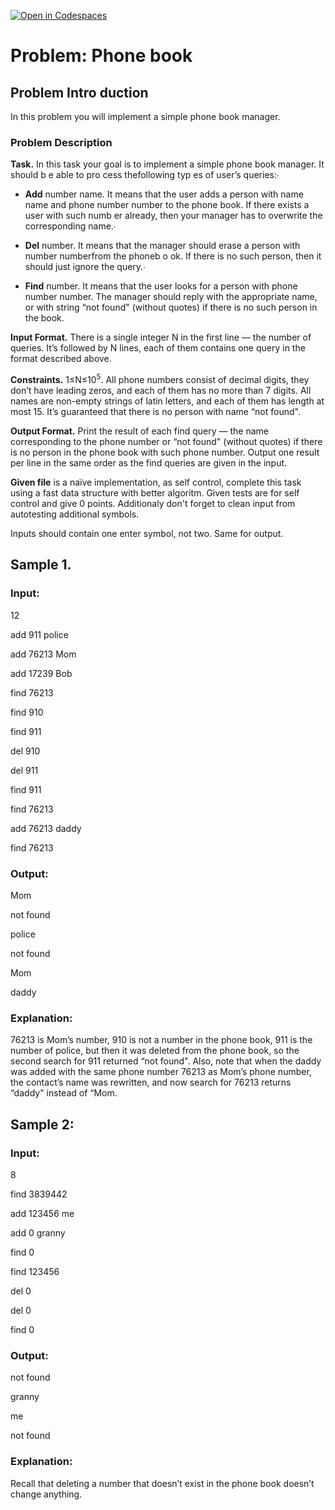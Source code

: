 [![Open in Codespaces](https://classroom.github.com/assets/launch-codespace-f4981d0f882b2a3f0472912d15f9806d57e124e0fc890972558857b51b24a6f9.svg)](https://classroom.github.com/open-in-codespaces?assignment_repo_id=10721397)
# Problem:  Phone  book
## Problem Intro duction
In  this  problem  you  will  implement  a  simple  phone  book  manager.

### Problem Description
**Task.** In this task your goal is to implement a simple phone book manager. It should b e able to pro cess thefollowing  typ es  of  user’s  queries:∙

   + **Add** number  name. It means that the user adds a person with name name and phone number number to the phone book. If there exists a user with such numb er already, then your manager has  to  overwrite  the  corresponding  name.∙
    
   + **Del** number.  It  means  that  the  manager  should  erase  a  person  with  number numberfrom  the  phoneb o ok.  If  there  is  no  such  person,  then  it  should  just  ignore  the  query.∙
    
   + **Find** number. It means that the user looks for a person with phone number number. The manager should reply with the appropriate name, or with string “not found" (without quotes) if there is no  such  person  in  the  book.
    
**Input  Format.** There  is  a  single  integer N in  the  first  line  —  the  number  of  queries.  It’s  followed  by N lines,  each  of  them  contains  one  query  in  the  format  described  above.

**Constraints.** 1≤N≤10<sup>5</sup>. All phone numbers consist of decimal digits, they don’t have leading zeros, and each  of  them  has  no  more  than 7 digits.  All  names  are  non-empty  strings  of  latin  letters,  and  each  of them  has  length  at  most 15.  It’s  guaranteed  that  there  is  no  person  with  name  “not  found". 

**Output  Format.** Print the result of each find query — the name corresponding to the phone number or “not found" (without quotes) if there is no person in the phone book with such phone number. Output one  result  per  line  in  the  same  order  as  the find queries  are  given  in  the  input.

**Given file** is a naïve implementation, as self control, complete this task using a fast data structure with better algoritm. Given tests are for self control and give 0 points. Additionaly don't forget to clean input from autotesting additional symbols.

Inputs should contain one enter symbol, not two. Same for output.
## Sample 1.
### Input:
12

add  911  police

add  76213  Mom

add  17239  Bob

find  76213

find  910

find  911

del  910

del  911

find  911

find  76213

add  76213  daddy

find  76213

### Output:
Mom

not found

police

not found

Mom

daddy

### Explanation:
76213 is Mom’s number, 910 is not a number in the phone book, 911 is the number of police, but then it was deleted from the phone book, so the second search for 911 returned “not found". Also, note that when the daddy was added with the same phone number 76213 as Mom’s phone number, the contact’s name  was  rewritten,  and  now  search  for 76213 returns  “daddy"  instead  of  “Mom.

## Sample 2:
### Input:
8

find 3839442

add 123456 me

add 0 granny

find 0

find 123456

del 0

del 0

find 0

### Output:
not found

granny

me

not found

### Explanation:
Recall that deleting a number that doesn’t exist in the phone book doesn’t change anything.
